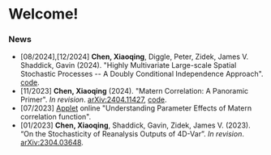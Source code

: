 # Welcome! 

### News
- [08/2024],[12/2024] **Chen, Xiaoqing**, Diggle, Peter, Zidek, James V. Shaddick, Gavin (2024). "Highly Multivariate Large-scale Spatial Stochastic Processes -- A Doubly Conditional Independence Approach". [code](https://github.com/xc308/HMHD_Sp).
-  [11/2023] **Chen, Xiaoqing** (2024). "Matern Correlation: A Panoramic Primer". _In revision_. [arXiv:2404.11427](https://arxiv.org/abs/2404.11427), [code](https://github.com/xc308/Exploration_of_Matern).
-  [07/2023] [Applet](https://xiaoqingchen.shinyapps.io/Matern_Tutorial/) online "Understanding Parameter Effects of Matern correlation function". 
-  [01/2023] **Chen, Xiaoqing**, Shaddick, Gavin, Zidek, James V. (2023). “On the Stochasticity of Reanalysis Outputs of 4D-Var”. _In revision_. [arXiv:2304.03648](https://arxiv.org/abs/2304.03648). 


